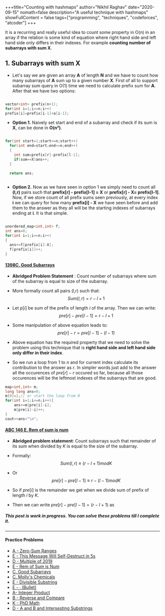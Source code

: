 +++title="Counting with hashmaps"
author="Nikhil Raghav"
date="2020-09-15"
nomath=false
description="A useful technique with hashmaps"
showFullContent = false
tags=["programming", "techniques", "codeforces", "atcoder"]
+++

It is a recurring and really useful idea to count some property in O(n) in an array if the relation is some kind of equation where right hand side and left hand side only differs in their indexes. For example __counting number of subarrays with sum X__.

## 1. Subarrays with sum X

- Let's say we are given an array __A__ of length __N__ and we have to count how many subarrays of __A__ sum up to a given number __X__. First of all to support subarray sum query in O(1) time we need to calculate prefix sum for __A__. After that we have two options:

```cpp

vector<int> prefix(n+1);
for(int i=1;i<=n;i++)
prefix[i]=prefix[i-1]+a[i-1];

```
-  __Option 1.__ Naively set start and end of a subarray and check if its sum is __X__, can be done in __O(n²)__.
```cpp

for(int start=1;start<=n;start++)
  for(int end=start;end<=n;end++)
  {
    int sum=prefix[r]-prefix[l-1];
    if(sum==X)ans++;
  }
  
  return ans;
  
```

- __Option 2.__ Now as we have seen in option 1 we simply need to count all __(l,r)__ pairs such that __prefix[r] - prefix[l-1] = X__ or __prefix[r] - X= prefix[l-1]__. Now, if we store count of all prefix sums seen previously, at every index __i__ we can query for how many __prefix[i] - X__  we have seen before and add them to the answer as they all will be the starting indexes of subarrays ending at __i__. It is that simple.


```cpp

unordered_map<int,int> f;
int ans=0;
for(int i=1;i<=n;i++)
{
  ans+=f[prefix[i]-X];
  f[prefix[i]]++;
}

```

#### [1398C. Good Subarrays](https://codeforces.com/contest/1398/problem/C)
- __Abridged Problem Statement__ : Count number of subarrays where sum of the subarray is equal to size of the subarray.
- More formally count all pairs (l,r) such that:
	$$ Sum(l,r)=r-l+1 $$

- Let $p[i]$ be sum of the prefix of length $i$ of the array. Then we can write:
	$$ pre[r]-pre[l-1] = r-l+1$$
- Some manipulation of above equation leads to:
	$$ pre[r]-r = pre[l-1]-(l-1) $$
- Above equation has the required property that we need to solve the problem using this technique that is __right hand side and left hand side only differ in their index__.
- So we run a loop from $1$ to $n$ and for current index calculate its contribution to the answer as $r$. In simpler words just add to the answer all the occurences of $pre[r]-r$ occured so far, because all those occurences will be the leftmost indexes of the subarrays that are good.

```cpp
map<int,int> m;
long long ans=0;
m[0]=1;// or start the loop from 0
for(int i=1;i<=n;i++){
	ans+=m[pre[i]-i];
	m[pre[i]-i]++;
}
cout<<ans<"\n";
```
#### [ABC 146 E. Rem of sum is num](https://atcoder.jp/contests/abc146_e)
- __Abridged problem statement__: Count subarrays such that remainder of its sum when divided by $K$ is equal to the size of the subarray.
- Formally:
	$$Sum(l,r)\equiv (r-l+1) mod K$$

- Or $$pre[r]-pre[l-1]\equiv r-(l-1) mod K$$
- So if $pre[i]$ is the remainder we get when we divide sum of prefix of length $i$ by $K$.
- Then we can write $pre[r]-pre[l-1] = (r-l+1)$ as 




##### This post is work in progress. You can solve these problems till I complete it.

---

#### Practice Problems
- [A - Zero-Sum Ranges](https://atcoder.jp/contests/agc023/tasks/agc023_a)
- [E - This Message Will Self-Destruct in 5s](https://atcoder.jp/contests/abc166/tasks/abc166_e)
- [D - Multiple of 2019](https://atcoder.jp/contests/abc164/tasks/abc164_d)
- [E - Rem of Sum is Num](https://atcoder.jp/contests/abc146/tasks/abc146_e)
- [C. Good Subarrays](https://codeforces.com/contest/1398/problem/C)
- [C. Molly's Chemicals](https://codeforces.com/problemset/problem/776/C)
- [E - Divisible Substring](https://atcoder.jp/contests/abc158/tasks/abc158_e)
- [E - ∙ (Bullet)](https://atcoder.jp/contests/abc168/tasks/abc168_e)
- [A- Integer Product](https://atcoder.jp/contest/agc047/tasks/agc047_a)
- [B - Reverse and Compare](https://atcoder.jp/contests/agc019/tasks/agc019_b)
- [K - PhD Math](https://codeforces.com/gym/100814/problem/K)
- [D - A and B and Intersesting Substrings](https://codeforces.com/contest/519/problem/D)
